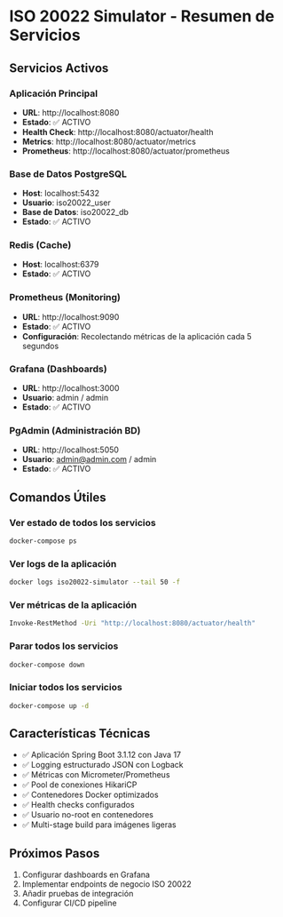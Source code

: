 # ISO 20022 Simulator - Resumen de Servicios

## Servicios Activos

### Aplicación Principal
- **URL**: http://localhost:8080
- **Estado**: ✅ ACTIVO
- **Health Check**: http://localhost:8080/actuator/health
- **Metrics**: http://localhost:8080/actuator/metrics
- **Prometheus**: http://localhost:8080/actuator/prometheus

### Base de Datos PostgreSQL
- **Host**: localhost:5432
- **Usuario**: iso20022_user
- **Base de Datos**: iso20022_db
- **Estado**: ✅ ACTIVO

### Redis (Cache)
- **Host**: localhost:6379
- **Estado**: ✅ ACTIVO

### Prometheus (Monitoring)
- **URL**: http://localhost:9090
- **Estado**: ✅ ACTIVO
- **Configuración**: Recolectando métricas de la aplicación cada 5 segundos

### Grafana (Dashboards)
- **URL**: http://localhost:3000
- **Usuario**: admin / admin
- **Estado**: ✅ ACTIVO

### PgAdmin (Administración BD)
- **URL**: http://localhost:5050
- **Usuario**: admin@admin.com / admin
- **Estado**: ✅ ACTIVO

## Comandos Útiles

### Ver estado de todos los servicios
```bash
docker-compose ps
```

### Ver logs de la aplicación
```bash
docker logs iso20022-simulator --tail 50 -f
```

### Ver métricas de la aplicación
```bash
Invoke-RestMethod -Uri "http://localhost:8080/actuator/health"
```

### Parar todos los servicios
```bash
docker-compose down
```

### Iniciar todos los servicios
```bash
docker-compose up -d
```

## Características Técnicas

- ✅ Aplicación Spring Boot 3.1.12 con Java 17
- ✅ Logging estructurado JSON con Logback
- ✅ Métricas con Micrometer/Prometheus
- ✅ Pool de conexiones HikariCP
- ✅ Contenedores Docker optimizados
- ✅ Health checks configurados
- ✅ Usuario no-root en contenedores
- ✅ Multi-stage build para imágenes ligeras

## Próximos Pasos

1. Configurar dashboards en Grafana
2. Implementar endpoints de negocio ISO 20022
3. Añadir pruebas de integración
4. Configurar CI/CD pipeline
